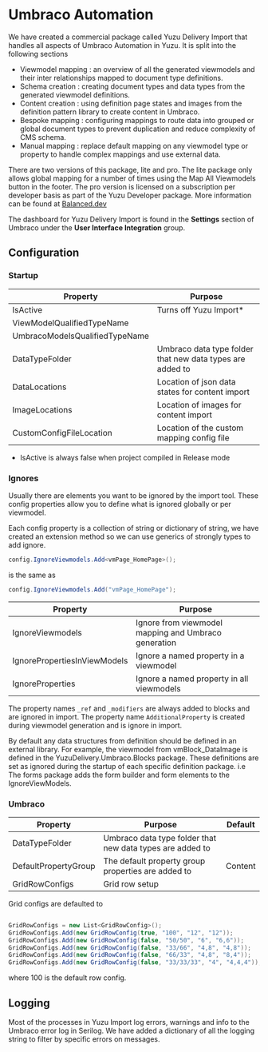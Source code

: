 # Umbraco Automation

We have created a commercial package called Yuzu Delivery Import that handles all aspects of Umbraco Automation in Yuzu. It is split into the following sections

- Viewmodel mapping : an overview of all the generated viewmodels and their inter relationships mapped to document type definitions.
- Schema creation : creating document types and data types from the generated viewmodel definitions.
- Content creation : using definition page states and images from the definition pattern library to create content in Umbraco.
- Bespoke mapping : configuring mappings to route data into grouped or global document types to prevent duplication and reduce complexity of CMS schema.
- Manual mapping : replace default mapping on any viewmodel type or property to handle complex mappings and use external data.

There are two versions of this package, lite and pro. The lite package only allows global mapping for a number of times using the Map All Viewmodels button in the footer. The pro version is licensed on a subscription per developer basis as part of the Yuzu Developer package. More information can be found at [Balanced.dev](http://balanced.dev)

The dashboard for Yuzu Delivery Import is found in the **Settings** section of Umbraco under the **User Interface Integration** group.

## Configuration

### Startup

| Property    			    	 | Purpose 			                 			             |
| -------------------------------| ----------------------------------------------------------|
| IsActive		                 | Turns off Yuzu Import*                                    |
| ViewModelQualifiedTypeName	 |                                                           |
| UmbracoModelsQualifiedTypeName |                                                           |
| DataTypeFolder		         | Umbraco data type folder that new data types are added to |
| DataLocations                  | Location of json data states for content import           |
| ImageLocations                 | Location of images for content import                     |
| CustomConfigFileLocation       | Location of the custom mapping config file                | 

* IsActive is always false when project compiled in Release mode

### Ignores

Usually there are elements you want to be ignored by the import tool. These config properties allow you to define what is ignored globally or per viewmodel. 

Each config property is a collection of string or dictionary of string, we have created an extension method so we can use generics of strongly types to add ignore.

``` c#
config.IgnoreViewmodels.Add<vmPage_HomePage>();
```

is the same as

``` c#
config.IgnoreViewmodels.Add("vmPage_HomePage");
```

| Property    			    	 | Purpose 			                 			             |
| -------------------------------| ----------------------------------------------------------|
| IgnoreViewmodels               | Ignore from viewmodel mapping and Umbraco generation      |
| IgnorePropertiesInViewModels   | Ignore a named property in a viewmodel                    |
| IgnoreProperties            	 | Ignore a named property in all viewmodels                 |

The property names `_ref` and `_modifiers` are always added to blocks and are ignored in import. 
The property name `AdditionalProperty` is created during viewmodel generation and is ignore in import.

By default any data structures from definition should be defined in an external library. For example, the viewmodel from vmBlock_DataImage is defined in the YuzuDelivery.Umbraco.Blocks package. These definitions are set as ignored during the startup of each specific definition package. i.e The forms package adds the form builder and form elements to the IgnoreViewModels.

### Umbraco

| Property    			    	 | Purpose 			                 			             | Default |
| -------------------------------| ----------------------------------------------------------|---------|
| DataTypeFolder		         | Umbraco data type folder that new data types are added to |         |
| DefaultPropertyGroup           | The default property group properties are added to        | Content |
| GridRowConfigs                 | Grid row setup                                            |         |

Grid configs are defaulted to 

``` c#

GridRowConfigs = new List<GridRowConfig>();
GridRowConfigs.Add(new GridRowConfig(true, "100", "12", "12"));
GridRowConfigs.Add(new GridRowConfig(false, "50/50", "6", "6,6"));
GridRowConfigs.Add(new GridRowConfig(false, "33/66", "4,8", "4,8"));
GridRowConfigs.Add(new GridRowConfig(false, "66/33", "4,8", "8,4"));
GridRowConfigs.Add(new GridRowConfig(false, "33/33/33", "4", "4,4,4"));

```

where 100 is the default row config.

## Logging

Most of the processes in Yuzu Import log errors, warnings and info to the Umbraco error log in Serilog. We have added a dictionary of all the logging string to filter by specific errors on messages.
